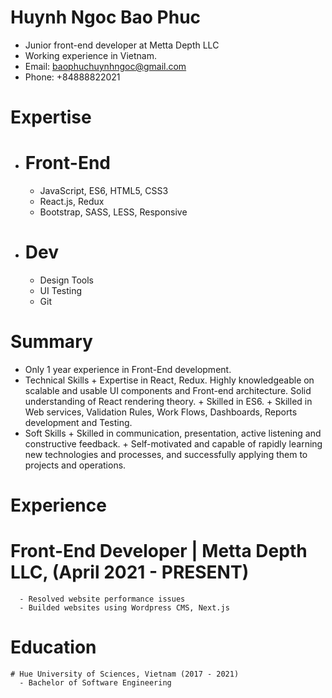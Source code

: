# Huynh Ngoc Bao Phuc
  - Junior front-end developer at Metta Depth LLC </br>
  - Working experience in Vietnam.</br>
  - Email: baophuchuynhngoc@gmail.com</br>
  - Phone: +84888822021</br>
# Expertise
  - # Front-End
    + JavaScript, ES6, HTML5, CSS3
    + React.js, Redux
    + Bootstrap, SASS, LESS, Responsive
  - # Dev
    + Design Tools
    + UI Testing
    + Git
# Summary
   - Only 1 year experience in Front-End development.
   - Technical Skills
    + Expertise in React, Redux. Highly knowledgeable on scalable and usable UI components and Front-end architecture. Solid understanding of React rendering theory.
    + Skilled in ES6.
    + Skilled in  Web services, Validation Rules, Work Flows, Dashboards, Reports development and Testing.
   - Soft Skills
    + Skilled in communication, presentation, active listening and constructive feedback.
    + Self-motivated and capable of rapidly learning new technologies and processes, and successfully applying them to projects and operations.
 # Experience
   # Front-End Developer | Metta Depth LLC, (April 2021 - PRESENT)
      - Resolved website performance issues
      - Builded websites using Wordpress CMS, Next.js
 # Education
    # Hue University of Sciences, Vietnam (2017 - 2021)
      - Bachelor of Software Engineering
    
